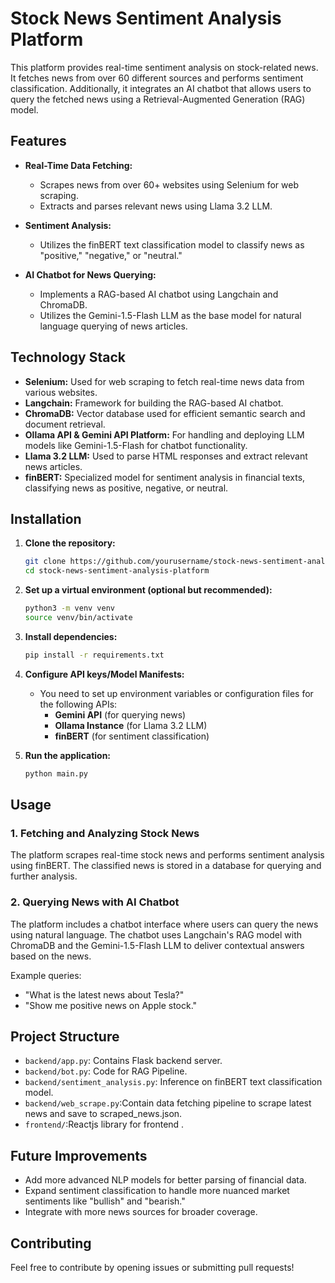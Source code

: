 # Stock News Sentiment Analysis Platform

This platform provides real-time sentiment analysis on stock-related news. It fetches news from over 60 different sources and performs sentiment classification. Additionally, it integrates an AI chatbot that allows users to query the fetched news using a Retrieval-Augmented Generation (RAG) model.

## Features
- **Real-Time Data Fetching:** 
  - Scrapes news from over 60+ websites using Selenium for web scraping.
  - Extracts and parses relevant news using Llama 3.2 LLM.
  
- **Sentiment Analysis:** 
  - Utilizes the finBERT text classification model to classify news as "positive," "negative," or "neutral."

- **AI Chatbot for News Querying:**
  - Implements a RAG-based AI chatbot using Langchain and ChromaDB.
  - Utilizes the Gemini-1.5-Flash LLM as the base model for natural language querying of news articles.

## Technology Stack

- **Selenium:** Used for web scraping to fetch real-time news data from various websites.
- **Langchain:** Framework for building the RAG-based AI chatbot.
- **ChromaDB:** Vector database used for efficient semantic search and document retrieval.
- **Ollama API & Gemini API Platform:** For handling and deploying LLM models like Gemini-1.5-Flash for chatbot functionality.
- **Llama 3.2 LLM:** Used to parse HTML responses and extract relevant news articles.
- **finBERT:** Specialized model for sentiment analysis in financial texts, classifying news as positive, negative, or neutral.

## Installation

1. **Clone the repository:**
   ```bash
   git clone https://github.com/yourusername/stock-news-sentiment-analysis-platform.git
   cd stock-news-sentiment-analysis-platform
   ```

2. **Set up a virtual environment (optional but recommended):**
   ```bash
   python3 -m venv venv
   source venv/bin/activate
   ```

3. **Install dependencies:**
   ```bash
   pip install -r requirements.txt
   ```

4. **Configure API keys/Model Manifests:**
   - You need to set up environment variables or configuration files for the following APIs:
     - **Gemini API** (for querying news)
     - **Ollama Instance** (for Llama 3.2 LLM)
     - **finBERT** (for sentiment classification)

5. **Run the application:**
   ```bash
   python main.py
   ```

## Usage

### 1. **Fetching and Analyzing Stock News**
   The platform scrapes real-time stock news and performs sentiment analysis using finBERT. The classified news is stored in a database for querying and further analysis.

### 2. **Querying News with AI Chatbot**
   The platform includes a chatbot interface where users can query the news using natural language. The chatbot uses Langchain's RAG model with ChromaDB and the Gemini-1.5-Flash LLM to deliver contextual answers based on the news.

   Example queries:
   - "What is the latest news about Tesla?"
   - "Show me positive news on Apple stock."

## Project Structure

- `backend/app.py`: Contains Flask backend server.
- `backend/bot.py`: Code for RAG Pipeline.
- `backend/sentiment_analysis.py`: Inference on finBERT text classification model.
- `backend/web_scrape.py`:Contain data fetching pipeline to scrape latest news and save to scraped_news.json.
- `frontend/`:Reactjs library for frontend .

## Future Improvements

- Add more advanced NLP models for better parsing of financial data.
- Expand sentiment classification to handle more nuanced market sentiments like "bullish" and "bearish."
- Integrate with more news sources for broader coverage.

## Contributing

Feel free to contribute by opening issues or submitting pull requests!
